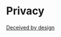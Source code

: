 # Privacy

[Deceived by design](https://fil.forbrukerradet.no/wp-content/uploads/2018/06/2018-06-27-deceived-by-design-final.pdf)
